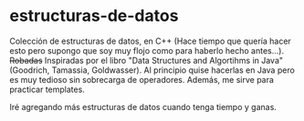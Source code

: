 # estructuras-de-datos
Colección de estructuras de datos, en C++ (Hace tiempo que quería hacer esto pero supongo que soy muy flojo como para haberlo hecho antes...).
~~Robadas~~ Inspiradas por el libro "Data Structures and Algortihms in Java" (Goodrich, Tamassia, Goldwasser). Al principio quise hacerlas en Java pero es muy tedioso sin sobrecarga de operadores. Además, me sirve para practicar templates.

Iré agregando más estructuras de datos cuando tenga tiempo y ganas.
